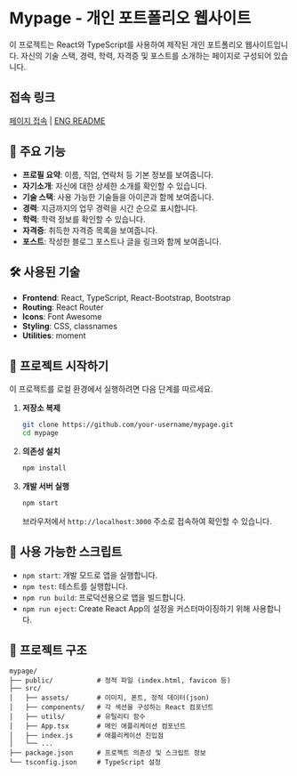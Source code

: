 # Mypage - 개인 포트폴리오 웹사이트

이 프로젝트는 React와 TypeScript를 사용하여 제작된 개인 포트폴리오 웹사이트입니다. 자신의 기술 스택, 경력, 학력, 자격증 및 포스트를 소개하는 페이지로 구성되어 있습니다.

## 접속 링크
[페이지 접속](https://hwanlee-page.web.app/) | [ENG README](https://github.com/HwanLee-0321/mypage)

## 🌟 주요 기능

- **프로필 요약**: 이름, 직업, 연락처 등 기본 정보를 보여줍니다.
- **자기소개**: 자신에 대한 상세한 소개를 확인할 수 있습니다.
- **기술 스택**: 사용 가능한 기술들을 아이콘과 함께 보여줍니다.
- **경력**: 지금까지의 업무 경력을 시간 순으로 표시합니다.
- **학력**: 학력 정보를 확인할 수 있습니다.
- **자격증**: 취득한 자격증 목록을 보여줍니다.
- **포스트**: 작성한 블로그 포스트나 글을 링크와 함께 보여줍니다.

## 🛠️ 사용된 기술

- **Frontend**: React, TypeScript, React-Bootstrap, Bootstrap
- **Routing**: React Router
- **Icons**: Font Awesome
- **Styling**: CSS, classnames
- **Utilities**: moment

## 🚀 프로젝트 시작하기

이 프로젝트를 로컬 환경에서 실행하려면 다음 단계를 따르세요.

1.  **저장소 복제**
    ```bash
    git clone https://github.com/your-username/mypage.git
    cd mypage
    ```

2.  **의존성 설치**
    ```bash
    npm install
    ```

3.  **개발 서버 실행**
    ```bash
    npm start
    ```
    브라우저에서 `http://localhost:3000` 주소로 접속하여 확인할 수 있습니다.

## 📜 사용 가능한 스크립트

- `npm start`: 개발 모드로 앱을 실행합니다.
- `npm test`: 테스트를 실행합니다.
- `npm run build`: 프로덕션용으로 앱을 빌드합니다.
- `npm run eject`: Create React App의 설정을 커스터마이징하기 위해 사용합니다.

## 📁 프로젝트 구조

```
mypage/
├── public/           # 정적 파일 (index.html, favicon 등)
├── src/
│   ├── assets/       # 이미지, 폰트, 정적 데이터(json)
│   ├── components/   # 각 섹션을 구성하는 React 컴포넌트
│   ├── utils/        # 유틸리티 함수
│   ├── App.tsx       # 메인 애플리케이션 컴포넌트
│   ├── index.js      # 애플리케이션 진입점
│   └── ...
├── package.json      # 프로젝트 의존성 및 스크립트 정보
└── tsconfig.json     # TypeScript 설정
```
